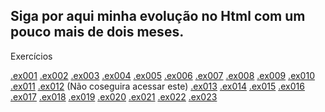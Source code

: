 Siga por aqui minha evolução no Html com um pouco mais de dois meses.
---
Exercícios

<a href="exercicios/ex001/index.html">.ex001</a>
<a href="exercicios/ex002/index.html">.ex002</a>
<a href="exercicios/ex003/index.html">.ex003</a>
<a href="exercicios/ex004///">.ex004</a>
<a href="exercicios/ex005/index.html">.ex005</a>
<a href="exercicios/ex006/index.html">.ex006</a>
<a href="exercicios/ex007/html4.html">.ex007</a>
<a href="exercicios/ex008/index.html">.ex008</a>
<a href="exercicios/ex009/index.html/">.ex009</a>
<a href="exercicios/ex010/index.html">.ex010</a>
<a href="exercicios/ex011/index.html">.ex011</a>
<a href="exercicios/ex012/index.html">.ex012</a> (Não coseguira acessar este)
<a href="exercicios/ex013/index.html">.ex013</a>
<a href="exercicios/ex014/index.html">.ex014</a>
<a href="exercicios/ex015/index.html">.ex015</a>
<a href="exercicios/ex016/cor01.html">.ex016</a>
<a href="exercicios/ex017/fonte02.html">.ex017</a>
<a href="exercicios/ex018//">.ex018</a>
<a href="exercicios/ex019/seletor01.html">.ex019</a>
<a href="exercicios/ex020//">.ex020</a>
<a href="exercicios/ex021/caixa02.html">.ex021</a>
<a href="exercicios/ex022/">.ex022</a>
<a href="">.ex023</a>

